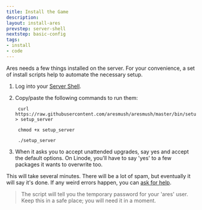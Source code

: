 ```yaml
---
title: Install the Game
description:
layout: install-ares
prevstep: server-shell
nextstep: basic-config
tags: 
- install
- code
---
```


Ares needs a few things installed on the server.   For your convenience, a set of install scripts help to automate the necessary setup.

1. Log into your [Server Shell](/tutorials/install/server-shell).

2. Copy/paste the following commands to run them:  
   
        curl https://raw.githubusercontent.com/aresmush/aresmush/master/bin/setup_server > setup_server  
    
        chmod +x setup_server
    
        ./setup_server

3. When it asks you to accept unattended upgrades, say yes and accept the default options.  On Linode, you'll have to say 'yes' to a few packages it wants to overwrite too.  

This will take several minutes.  There will be a lot of spam, but eventually it will say it's done.  If any weird errors happen, you can [ask for help](/feedback).

> The script will tell you the temporary password for your 'ares' user.  Keep this in a safe place; you will need it in a moment.
